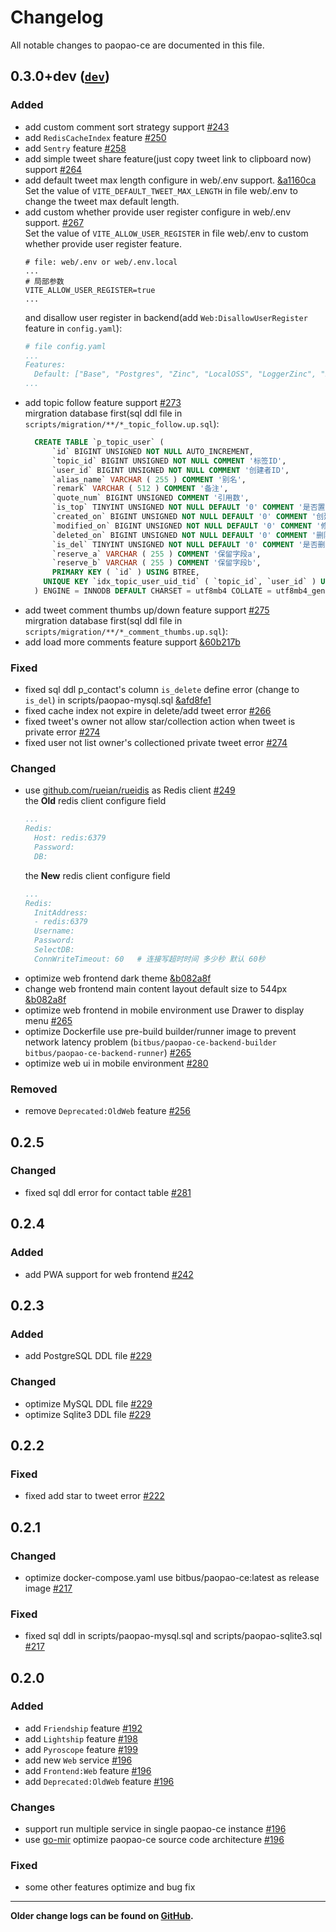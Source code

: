 # Changelog

All notable changes to paopao-ce are documented in this file.

## 0.3.0+dev ([`dev`](https://github.com/rocboss/paopao-ce/tree/dev))

### Added

- add custom comment sort strategy support [#243](https://github.com/rocboss/paopao-ce/pull/243)
- add `RedisCacheIndex` feature [#250](https://github.com/rocboss/paopao-ce/pull/250)
- add `Sentry` feature [#258](https://github.com/rocboss/paopao-ce/pull/258)
- add simple tweet share feature(just copy tweet link to clipboard now) support [#264](https://github.com/rocboss/paopao-ce/pull/264)
- add default tweet max length configure in web/.env support. [&a1160ca](https://github.com/rocboss/paopao-ce/commit/a1160ca79380445157146d9eae1710543c153cce 'commit a1160ca')   
 Set the value of `VITE_DEFAULT_TWEET_MAX_LENGTH` in file web/.env to change the tweet max default length.
 - add custom whether provide user register configure in web/.env support. [#267](https://github.com/rocboss/paopao-ce/pull/267)   
    Set the value of `VITE_ALLOW_USER_REGISTER` in file web/.env to custom whether provide user register feature.
    ```
    # file: web/.env or web/.env.local
    ...
    # 局部参数
    VITE_ALLOW_USER_REGISTER=true
    ...
    ```
    and disallow user register in backend(add `Web:DisallowUserRegister` feature in `config.yaml`):
    ```yaml
    # file config.yaml
    ...
    Features:
      Default: ["Base", "Postgres", "Zinc", "LocalOSS", "LoggerZinc", "BigCacheIndex", "Friendship", "Service", "Web:DisallowUserRegister"]
    ...
    ```
- add topic follow feature support [#273](https://github.com/rocboss/paopao-ce/pull/273)   
  mirgration database first(sql ddl file in `scripts/migration/**/*_topic_follow.up.sql`):
    ```sql
      CREATE TABLE `p_topic_user` (
	      `id` BIGINT UNSIGNED NOT NULL AUTO_INCREMENT,
	      `topic_id` BIGINT UNSIGNED NOT NULL COMMENT '标签ID',
	      `user_id` BIGINT UNSIGNED NOT NULL COMMENT '创建者ID',
	      `alias_name` VARCHAR ( 255 ) COMMENT '别名',
	      `remark` VARCHAR ( 512 ) COMMENT '备注',
	      `quote_num` BIGINT UNSIGNED COMMENT '引用数',
	      `is_top` TINYINT UNSIGNED NOT NULL DEFAULT '0' COMMENT '是否置顶 0 为未置顶、1 为已置顶',
	      `created_on` BIGINT UNSIGNED NOT NULL DEFAULT '0' COMMENT '创建时间',
	      `modified_on` BIGINT UNSIGNED NOT NULL DEFAULT '0' COMMENT '修改时间',
	      `deleted_on` BIGINT UNSIGNED NOT NULL DEFAULT '0' COMMENT '删除时间',
	      `is_del` TINYINT UNSIGNED NOT NULL DEFAULT '0' COMMENT '是否删除 0 为未删除、1 为已删除',
	      `reserve_a` VARCHAR ( 255 ) COMMENT '保留字段a',
	      `reserve_b` VARCHAR ( 255 ) COMMENT '保留字段b',
	      PRIMARY KEY ( `id` ) USING BTREE,
        UNIQUE KEY `idx_topic_user_uid_tid` ( `topic_id`, `user_id` ) USING BTREE 
      ) ENGINE = INNODB DEFAULT CHARSET = utf8mb4 COLLATE = utf8mb4_general_ci COMMENT = '用户话题';
    ```
- add tweet comment thumbs up/down feature support [#275](https://github.com/rocboss/paopao-ce/pull/275)   
  mirgration database first(sql ddl file in `scripts/migration/**/*_comment_thumbs.up.sql`):
- add load more comments feature support [&60b217b](https://github.com/rocboss/paopao-ce/commit/60b217bcd950c69ba45cebcaa17efdf8048d5a4f 'commit 60b217b')  

### Fixed

- fixed sql ddl p_contact's column `is_delete` define error (change to `is_del`) in scripts/paopao-mysql.sql [&afd8fe1](https://github.com/rocboss/paopao-ce/commit/afd8fe18d2dce08a4af846c2f822379d99a3d3b3 'commit afd8fe1')
- fixed cache index not expire in delete/add tweet error [#266](https://github.com/rocboss/paopao-ce/pull/266)
- fixed tweet's owner not allow star/collection action when tweet is private error [#274](https://github.com/rocboss/paopao-ce/pull/274)
- fixed user not list owner's collectioned private tweet error [#274](https://github.com/rocboss/paopao-ce/pull/274)

### Changed

- use [github.com/rueian/rueidis](https://github.com/rueian/rueidis) as Redis client [#249](https://github.com/rocboss/paopao-ce/pull/249)   
    the **Old** redis client configure field
    ```yaml
    ...
    Redis:
      Host: redis:6379
      Password: 
      DB: 
    ```
    the **New** redis client configure field
    ```yaml
    ...
    Redis:
      InitAddress:
      - redis:6379
      Username:
      Password:
      SelectDB:
      ConnWriteTimeout: 60   # 连接写超时时间 多少秒 默认 60秒
    ```
- optimize web frontend dark theme [&b082a8f](https://github.com/rocboss/paopao-ce/commit/b082a8fa5e43dd6dacf459df93fa7e243dd901ea 'commit b082a8f')
- change web frontend main content layout default size to 544px [&b082a8f](https://github.com/rocboss/paopao-ce/commit/b082a8fa5e43dd6dacf459df93fa7e243dd901ea 'commit b082a8f')
- optimize web frontend in mobile environment use Drawer to display menu [#265](https://github.com/rocboss/paopao-ce/pull/265)   
- optimize Dockerfile use pre-build builder/runner image to prevent network latency problem (`bitbus/paopao-ce-backend-builder` `bitbus/paopao-ce-backend-runner`) [#265](https://github.com/rocboss/paopao-ce/pull/265)  
- optimize web ui in mobile environment [#280](https://github.com/rocboss/paopao-ce/pull/280)  

### Removed

- remove `Deprecated:OldWeb` feature  [#256](https://github.com/rocboss/paopao-ce/pull/256)   

## 0.2.5

### Changed

- fixed sql ddl error for contact table [#281](https://github.com/rocboss/paopao-ce/pull/281)

## 0.2.4

### Added

-  add PWA support for web frontend [#242](https://github.com/rocboss/paopao-ce/pull/242)


## 0.2.3

### Added

-  add PostgreSQL DDL file [#229](https://github.com/rocboss/paopao-ce/pull/229)

### Changed

- optimize MySQL DDL file [#229](https://github.com/rocboss/paopao-ce/pull/229)
- optimize Sqlite3 DDL file [#229](https://github.com/rocboss/paopao-ce/pull/229)

## 0.2.2

### Fixed

- fixed add star to tweet error [#222](https://github.com/rocboss/paopao-ce/pull/222)

## 0.2.1

### Changed

- optimize docker-compose.yaml use bitbus/paopao-ce:latest as release image [#217](https://github.com/rocboss/paopao-ce/pull/217)

### Fixed

- fixed sql ddl in scripts/paopao-mysql.sql and scripts/paopao-sqlite3.sql [#217](https://github.com/rocboss/paopao-ce/pull/217)

## 0.2.0

### Added

- add `Friendship` feature [#192](https://github.com/rocboss/paopao-ce/pull/192)
- add `Lightship` feature [#198](https://github.com/rocboss/paopao-ce/pull/198)
- add `Pyroscope` feature [#199](https://github.com/rocboss/paopao-ce/pull/199) 
- add new `Web` service [#196](https://github.com/rocboss/paopao-ce/pull/196)  
- add `Frontend:Web` feature [#196](https://github.com/rocboss/paopao-ce/pull/196)  
- add `Deprecated:OldWeb` feature [#196](https://github.com/rocboss/paopao-ce/pull/196)  

### Changes

- support run multiple service in single paopao-ce instance [#196](https://github.com/rocboss/paopao-ce/pull/196)  
- use [go-mir](https://github.com/alimy/mir) optimize paopao-ce source code architecture [#196](https://github.com/rocboss/paopao-ce/pull/196)  

### Fixed

- some other features optimize and bug fix 

---

**Older change logs can be found on [GitHub](https://github.com/rocboss/paopao-ce/releases?after=v0.2.0).**